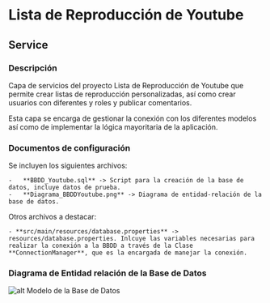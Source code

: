 # Lista de Reproducción de Youtube 

## Service

### Descripción

Capa de servicios del proyecto Lista de Reproducción de Youtube que permite crear listas de reproducción personalizadas, así como crear usuarios con diferentes y roles y publicar comentarios.

Esta capa se encarga de gestionar la conexión con los diferentes modelos así como de implementar la lógica mayoritaria de la aplicación.

### Documentos de configuración

Se incluyen los siguientes archivos:

	-	**BBDD_Youtube.sql** -> Script para la creación de la base de datos, incluye datos de prueba.
	-	**Diagrama_BBDDYoutube.png** -> Diagrama de entidad-relación de la base de datos.

Otros archivos a destacar:

	- **src/main/resources/database.properties** -> resources/database.properties. Inlcuye las variables necesarias para realizar la conexión a la BBDD a través de la Clase **ConnectionManager**, que es la encargada de manejar la conexión.
	
### Diagrama de Entidad relación de la Base de Datos
![alt Modelo de la Base de Datos](https://github.com/ipartek/java_2018_0508/blob/luisgaldos/youtube/model/Diagrama_BBDDYoutube.png)